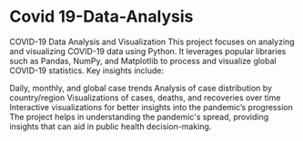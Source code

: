 # Covid 19-Data-Analysis
COVID-19 Data Analysis and Visualization This project focuses on analyzing and visualizing COVID-19 data using Python. It leverages popular libraries such as Pandas, NumPy, and Matplotlib to process and visualize global COVID-19 statistics. 
Key insights include:

Daily, monthly, and global case trends Analysis of case distribution by country/region Visualizations of cases, deaths, and recoveries over time Interactive visualizations for better insights into the pandemic’s progression The project helps in understanding the pandemic's spread, providing insights that can aid in public health decision-making.
